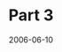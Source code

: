 ---
layout: message
category: message
series: "Da Vinci Dialogues"
title: "Part 3"
date: 2006-06-10
message_id: 65
---